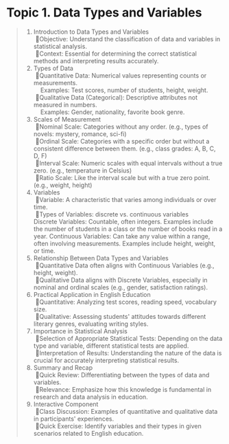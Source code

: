 # Topic 1. Data Types and Variables

> 1. Introduction to Data Types and Variables  
&nbsp;🔸Objective: Understand the classification of data and variables in statistical analysis.  
&nbsp;🔸Context: Essential for determining the correct statistical methods and interpreting results accurately.
> 2. Types of Data  
&nbsp;🔸Quantitative Data: Numerical values representing counts or measurements.  
&nbsp;&nbsp;&nbsp;   Examples: Test scores, number of students, height, weight.  
&nbsp;🔸Qualitative Data (Categorical): Descriptive attributes not measured in numbers.  
&nbsp;&nbsp;&nbsp;   Examples: Gender, nationality, favorite book genre.  
> 3. Scales of Measurement  
&nbsp;🔸Nominal Scale: Categories without any order. (e.g., types of novels: mystery, romance, sci-fi)  
&nbsp;🔸Ordinal Scale: Categories with a specific order but without a consistent difference between them. (e.g., class grades: A, B, C, D, F)  
&nbsp;🔸Interval Scale: Numeric scales with equal intervals without a true zero. (e.g., temperature in Celsius)  
&nbsp;🔸Ratio Scale: Like the interval scale but with a true zero point. (e.g., weight, height)  
> 4. Variables   
&nbsp;🔸Variable: A characteristic that varies among individuals or over time.  
&nbsp;🔸Types of Variables: discrete vs. continuous variables  
Discrete Variables: Countable, often integers. Examples include the number of students in a class or the number of books read in a year.
Continuous Variables: Can take any value within a range, often involving measurements. Examples include height, weight, or time.  
> 5. Relationship Between Data Types and Variables  
&nbsp;🔸Quantitative Data often aligns with Continuous Variables (e.g., height, weight).  
&nbsp;🔸Qualitative Data aligns with Discrete Variables, especially in nominal and ordinal scales (e.g., gender, satisfaction ratings).  
> 6. Practical Application in English Education  
&nbsp;🔸Quantitative: Analyzing test scores, reading speed, vocabulary size.  
&nbsp;🔸Qualitative: Assessing students' attitudes towards different literary genres, evaluating writing styles.  
> 7. Importance in Statistical Analysis  
&nbsp;🔸Selection of Appropriate Statistical Tests: Depending on the data type and variable, different statistical tests are applied.  
&nbsp;🔸Interpretation of Results: Understanding the nature of the data is crucial for accurately interpreting statistical results.  
> 8. Summary and Recap  
&nbsp;🔸Quick Review: Differentiating between the types of data and variables.  
&nbsp;🔸Relevance: Emphasize how this knowledge is fundamental in research and data analysis in education.  
> 9. Interactive Component  
&nbsp;🔸Class Discussion: Examples of quantitative and qualitative data in participants' experiences.  
&nbsp;🔸Quick Exercise: Identify variables and their types in given scenarios related to English education.  
